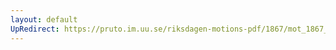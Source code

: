 ```yaml
---
layout: default
UpRedirect: https://pruto.im.uu.se/riksdagen-motions-pdf/1867/mot_1867__ak__65.pdf
---
```

